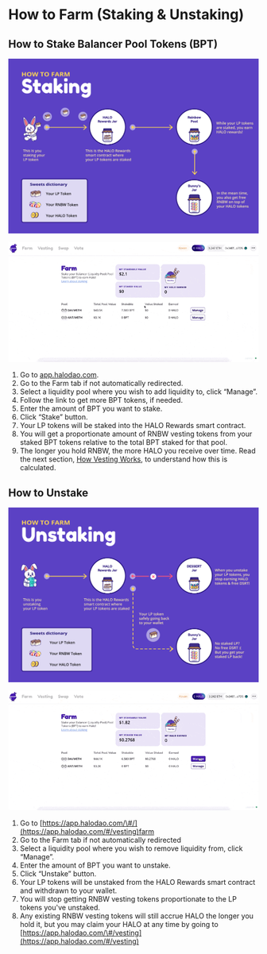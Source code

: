 # How to Farm \(Staking & Unstaking\)

## **How to Stake Balancer Pool Tokens \(BPT\)**

![](../../.gitbook/assets/unstaking%20%281%29.png)

![](../../.gitbook/assets/cleanshot-2021-05-21-at-14.24.44.gif)

1. Go to [app.halodao.com](https://app.halodao.com).
2. Go to the Farm tab if not automatically redirected.
3. Select a liquidity pool where you wish to add liquidity to, click “Manage”.
4. Follow the link to get more BPT tokens, if needed.
5. Enter the amount of BPT you want to stake. 
6. Click “Stake” button.
7. Your LP tokens will be staked into the HALO Rewards smart contract. 
8. You will get a proportionate amount of RNBW vesting tokens from your staked BPT tokens relative to the total BPT staked for that pool.
9. The longer you hold RNBW, the more HALO you receive over time. Read the next section, [How Vesting Works](../../products/rainbow-pool/how-vesting-works.md), to understand how this is calculated.

## **How to Unstake**

![](../../.gitbook/assets/unstaking-2-.png)

![](../../.gitbook/assets/cleanshot-2021-05-21-at-15.26.25.gif)

1. Go to [https://app.halodao.com/\#/](https://app.halodao.com/#/vesting)farm
2. Go to the Farm tab if not automatically redirected
3. Select a liquidity pool where you wish to remove liquidity from, click “Manage”.
4. Enter the amount of BPT you want to unstake. 
5. Click “Unstake” button.
6. Your LP tokens will be unstaked from the HALO Rewards smart contract and withdrawn to your wallet. 
7. You will stop getting RNBW vesting tokens proportionate to the LP tokens you've unstaked. 
8. Any existing RNBW vesting tokens will still accrue HALO the longer you hold it, but you may claim your HALO at any time by going to [https://app.halodao.com/\#/vesting](https://app.halodao.com/#/vesting)

